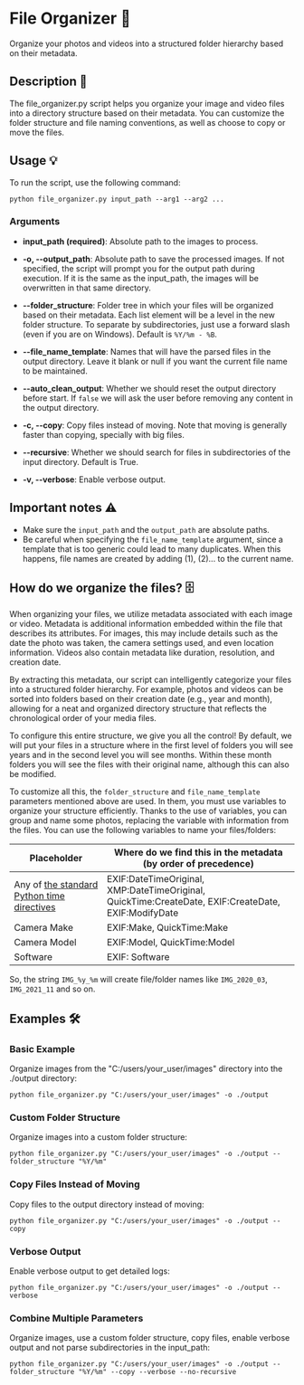 # File Organizer 📂

Organize your photos and videos into a structured folder hierarchy based on their metadata.

## Description 📝

The file_organizer.py script helps you organize your image and video files into a directory structure based on their metadata. You can customize the folder structure and file naming conventions, as well as choose to copy or move the files.

## Usage 💡

To run the script, use the following command:

```
python file_organizer.py input_path --arg1 --arg2 ...
```

### Arguments

- **input_path (required)**: Absolute path to the images to process.

- **-o, --output_path**: Absolute path to save the processed images. If not specified, the script will prompt you for the output path during execution. If it is the same as the input_path, the images will be overwritten in that same directory.

- **--folder_structure**: Folder tree in which your files will be organized based on their metadata. Each list element will be a level in the new folder structure. To separate by subdirectories, just use a forward slash (even if you are on Windows). Default is `%Y/%m - %B`.

- **--file_name_template**: Names that will have the parsed files in the output directory. Leave it blank or null if you want the current file name to be maintained.

- **--auto_clean_output**: Whether we should reset the output directory before start. If `false` we will ask the user before removing any content in the output directory.

- **-c, --copy**: Copy files instead of moving. Note that moving is generally faster than copying, specially with big files.

- **--recursive**: Whether we should search for files in subdirectories of the input directory. Default is True.

- **-v, --verbose**: Enable verbose output.

## Important notes ⚠️

- Make sure the `input_path` and the `output_path` are absolute paths.
- Be careful when specifying the `file_name_template` argument, since a template that is too generic could lead to many duplicates. When this happens, file names are created by adding (1), (2)... to the current name.

## How do we organize the files? 🗄️

When organizing your files, we utilize metadata associated with each image or video. Metadata is additional information embedded within the file that describes its attributes. For images, this may include details such as the date the photo was taken, the camera settings used, and even location information. Videos also contain metadata like duration, resolution, and creation date.

By extracting this metadata, our script can intelligently categorize your files into a structured folder hierarchy. For example, photos and videos can be sorted into folders based on their creation date (e.g., year and month), allowing for a neat and organized directory structure that reflects the chronological order of your media files.

To configure this entire structure, we give you all the control! By default, we will put your files in a structure where in the first level of folders you will see years and in the second level you will see months. Within these month folders you will see the files with their original name, although this can also be modified.

To customize all this, the `folder_structure` and `file_name_template` parameters mentioned above are used. In them, you must use variables to organize your structure efficiently. Thanks to the use of variables, you can group and name some photos, replacing the variable with information from the files. You can use the following variables to name your files/folders:

| Placeholder                                                                                                                  | Where do we find this in the metadata (by order of precedence)                                      |
| ---------------------------------------------------------------------------------------------------------------------------- | --------------------------------------------------------------------------------------------------- |
| Any of [the standard Python time directives](https://docs.python.org/2/library/datetime.html#strftime-and-strptime-behavior) | EXIF:DateTimeOriginal, XMP:DateTimeOriginal, QuickTime:CreateDate, EXIF:CreateDate, EXIF:ModifyDate |
| Camera Make                                                                                                                  | EXIF:Make, QuickTime:Make                                                                           |
| Camera Model                                                                                                                 | EXIF:Model, QuickTime:Model                                                                         |
| Software                                                                                                                     | EXIF: Software                                                                                      |

So, the string `IMG_%y_%m` will create file/folder names like `IMG_2020_03`, `IMG_2021_11` and so on.

## Examples 🛠️

### Basic Example

Organize images from the "C:/users/your_user/images" directory into the ./output directory:

```
python file_organizer.py "C:/users/your_user/images" -o ./output
```

### Custom Folder Structure

Organize images into a custom folder structure:

```
python file_organizer.py "C:/users/your_user/images" -o ./output --folder_structure "%Y/%m"
```

### Copy Files Instead of Moving

Copy files to the output directory instead of moving:

```
python file_organizer.py "C:/users/your_user/images" -o ./output --copy
```

### Verbose Output

Enable verbose output to get detailed logs:

```
python file_organizer.py "C:/users/your_user/images" -o ./output --verbose
```

### Combine Multiple Parameters

Organize images, use a custom folder structure, copy files, enable verbose output and not parse subdirectories in the input_path:

```
python file_organizer.py "C:/users/your_user/images" -o ./output --folder_structure "%Y/%m" --copy --verbose --no-recursive
```
